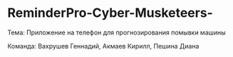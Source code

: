 # ReminderPro-Cyber-Musketeers-
Тема: Приложение на телефон для прогнозирования помывки машины

Команда: Вахрушев Геннадий, Акмаев Кирилл, Пешина Диана
